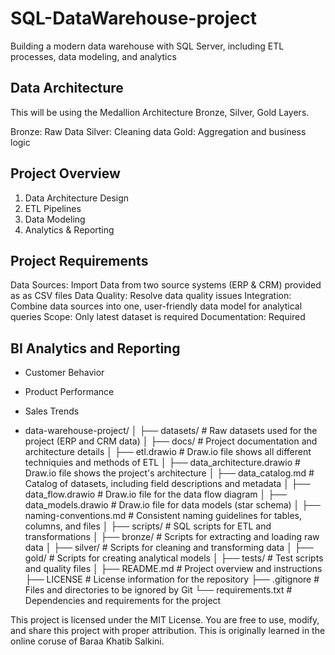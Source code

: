 # SQL-DataWarehouse-project
Building a modern data warehouse with SQL Server, including ETL processes, data modeling, and analytics

## Data Architecture

This will be using the Medallion Architecture Bronze, Silver, Gold Layers.

Bronze: Raw Data
Silver: Cleaning data
Gold: Aggregation and business logic

## Project Overview

1. Data Architecture Design
2. ETL Pipelines
3. Data Modeling
4. Analytics & Reporting

## Project Requirements
Data Sources: Import Data from two source systems (ERP & CRM) provided as as CSV files
Data Quality: Resolve data quality issues
Integration: Combine data sources into one, user-friendly data model for analytical queries
Scope: Only latest dataset is required
Documentation: Required

## BI Analytics and Reporting
- Customer Behavior 
- Product Performance
- Sales Trends

- data-warehouse-project/
│
├── datasets/                           # Raw datasets used for the project (ERP and CRM data)
│
├── docs/                               # Project documentation and architecture details
│   ├── etl.drawio                      # Draw.io file shows all different techniquies and methods of ETL
│   ├── data_architecture.drawio        # Draw.io file shows the project's architecture
│   ├── data_catalog.md                 # Catalog of datasets, including field descriptions and metadata
│   ├── data_flow.drawio                # Draw.io file for the data flow diagram
│   ├── data_models.drawio              # Draw.io file for data models (star schema)
│   ├── naming-conventions.md           # Consistent naming guidelines for tables, columns, and files
│
├── scripts/                            # SQL scripts for ETL and transformations
│   ├── bronze/                         # Scripts for extracting and loading raw data
│   ├── silver/                         # Scripts for cleaning and transforming data
│   ├── gold/                           # Scripts for creating analytical models
│
├── tests/                              # Test scripts and quality files
│
├── README.md                           # Project overview and instructions
├── LICENSE                             # License information for the repository
├── .gitignore                          # Files and directories to be ignored by Git
└── requirements.txt                    # Dependencies and requirements for the project


This project is licensed under the MIT License. You are free to use, modify, and share this project with proper attribution. This is originally learned in the online coruse of Baraa Khatib Salkini.
